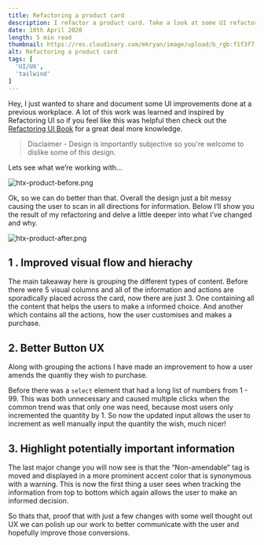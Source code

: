 ```yaml
---
title: Refactoring a product card
description: I refactor a product card. Take a look at some UI refactoring and see how small improvements can make a big difference.
date: 10th April 2020
length: 5 min read
thumbnail: https://res.cloudinary.com/mkryan/image/upload/b_rgb:f1f3f7,c_thumb,w_400/v1618092340/Voodoo/htx-product-after_ubcnat.png
alt: Refactoring a product card
tags: [
  'UI/UX',
  'tailwind'
]
---
```


Hey, I just wanted to share and document some UI improvements done at a previous workplace. A lot of this work was learned and inspired by Refactoring UI so if you feel like this was helpful then check out the [Refactoring UI Book](https://refactoringui.com/book/) for a great deal more knowledge.

> Disclaimer - Design is importantly subjective so you're welcome to dislike some of this design.

Lets see what we’re working with…

![htx-product-before.png](https://res.cloudinary.com/mkryan/image/upload/v1618092340/Voodoo/htx-product-before_hqzlzt.png)

Ok, so we can do better than that. Overall the design just a bit messy causing the user to scan in all directions for information. Below I’ll show you the result of my refactoring and delve a little deeper into what I’ve changed and why.

![htx-product-after.png](https://res.cloudinary.com/mkryan/image/upload/v1618092340/Voodoo/htx-product-after_ubcnat.png)

## 1 . Improved visual flow and hierachy

The main takeaway here is grouping the different types of content. Before there were 5 visual columns and all of the information and actions are sporadically placed across the card, now there are just 3. One containing all the content that helps the users to make a informed choice. And another which contains all the actions, how the user customises and makes a purchase.

## 2. Better Button UX

Along with grouping the actions I have made an improvement to how a user amends the quantiy they wish to purchase.

Before there was a `select` element that had a long list of numbers from 1 - 99. This was both unnecessary and caused multiple clicks when the common trend was that only one was need, because most users only incremented the quantity by 1. So now the updated input allows the user to increment as well manually input the quantity the wish, much nicer!

## 3. Highlight potentially important information

The last major change you will now see is that the  “Non-amendable” tag is moved and displayed in a more prominent accent color that is synonymous with a warning. This is now the first thing a user sees when tracking the information from top to bottom which again allows the user to make an informed decision.

So thats that, proof that with just a few changes with some well thought out UX we can polish up our work to better communicate with the user and hopefully improve those conversions.

